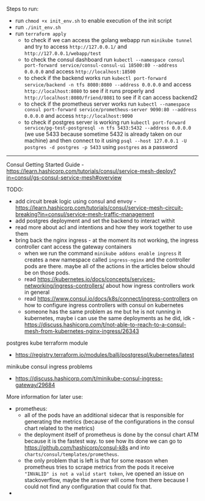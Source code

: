 Steps to run:

- run `chmod +x init_env.sh` to enable execution of the init script
- run `./init_env.sh`
- run `terraform apply`
  - to check if we can access the golang webapp run `minikube tunnel` and try to access `http://127.0.0.1/` and `http://127.0.0.1/webapp/test`
  - to check the consul dashboard run `kubectl --namespace consul port-forward service/consul-consul-ui 18500:80 --address 0.0.0.0` and access `http://localhost:18500`
  - to check if the backend works run `kubectl port-forward service/backend -n tfs 8080:8080 --address 0.0.0.0` and access `http://localhost:8080` to see if it runs properly and `http://localhost:8080/friend/8081` to see if it can access backend2
  - to check if the prometheus server works run `kubectl --namespace consul port-forward service/prometheus-server 9090:80 --address 0.0.0.0` and access `http://localhost:9090`
  - to check if postgres server is working run `kubectl port-forward service/pg-test-postgresql -n tfs 5433:5432 --address 0.0.0.0` (we use 5433 because sometime 5432 is already taken on our machine) and then connect to it using `psql --host 127.0.0.1 -U postgres -d postgres -p 5433` using `postgres` as a password

---

Consul Getting Started Guide - https://learn.hashicorp.com/tutorials/consul/service-mesh-deploy?in=consul/gs-consul-service-mesh#overview

TODO:

- add circuit break logic using consul and envoy - https://learn.hashicorp.com/tutorials/consul/service-mesh-circuit-breaking?in=consul/service-mesh-traffic-management
- add postgres deployment and set the backend to interact withit
- read more about acl and intentions and how they work together to use them
- bring back the nginx ingress - at the moment its not working, the ingress controller cant access the gateway containers
  - when we run the command `minikube addons enable ingress` it creates a new namespace called `ingress-nginx` and the controller pods are there.
    maybe all of the actions in the articles below should be on those pods.
  - read https://kubernetes.io/docs/concepts/services-networking/ingress-controllers/ about how ingress controllers work in general
  - read https://www.consul.io/docs/k8s/connect/ingress-controllers on how to configure ingress controllers with consul on kubernetes
  - someone has the same problem as me but he is not running in kubernetes, maybe i can use the same deployments as he did, idk - https://discuss.hashicorp.com/t/not-able-to-reach-to-a-consul-mesh-from-kubernetes-nginx-ingress/26343

postgres kube terraform module

- https://registry.terraform.io/modules/ballj/postgresql/kubernetes/latest

minikube consul ingress problems

- https://discuss.hashicorp.com/t/minikube-consul-ingress-gateway/29684

More information for later use:

- prometheus:
  - all of the pods have an additional sidecar that is responsible for generating the metrics (because of the configurations in the consul chart related to the metrics)
  - the deployment itself of prometheus is done by the consul chart ATM because it is the fastest way.
    to see how its done we can go to https://github.com/hashicorp/consul-k8s and into `charts/consul/templates/prometheus`.
  - the only problem that is left is that for some reason when prometheus tries to scrape metrics from the pods it receive `"INVALID" is not a valid start token`, ive opened an issue on stackoverflow, maybe the answer will come from there because I could not find any configuration that could fix that.
-
